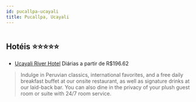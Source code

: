 ```yaml
---
id: pucallpa-ucayali
title: Pucallpa, Ucayali
---
```


<center><img src="https://assets.cosmos-data.com/1/009d142a3d4c1c9346878f0f4cf0e201-459039.jpg" alt="" /></center>


## Hotéis ⭐️⭐️⭐️⭐️⭐️

-    [Ucayali River Hotel](https://www.hurb.com/aud/https://www.hurb.com/hoteis/pucallpa/ucayali-river-hotel-JNP-JP678112?cmp=18055) Diárias a partir de R$196.62
   > Indulge in Peruvian classics, international favorites, and a free daily breakfast buffet at our onsite restaurant, as well as signature drinks at our laid-back bar. You can also dine in the privacy of your plush guest room or suite with 24/7 room service.
